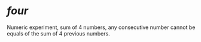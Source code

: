 _four_
====

Numeric experiment, sum of 4 numbers, any consecutive number cannot be equals of the sum of 4 previous numbers.

